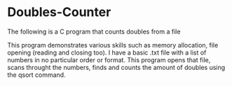 # Doubles-Counter
The following is a C program that counts doubles from a file

This program demonstrates various skills such as memory allocation, file opening (reading and closing too).  I have a basic .txt file with a list of numbers in no particular order or format.  This program opens that file, scans throught the numbers, finds and counts the amount of doubles using the qsort command.  
